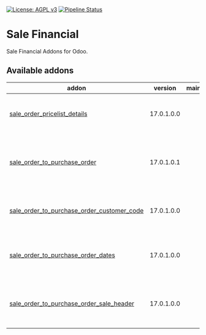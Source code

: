 [![License: AGPL v3](https://img.shields.io/badge/License-AGPL%20v3-blue.svg)](https://www.gnu.org/licenses/agpl-3.0)
[![Pipeline Status](https://gitlab.com/tawasta/odoo/sale-financial/badges/17.0-dev/pipeline.svg)](https://gitlab.com/tawasta/odoo/sale-financial/-/pipelines/)

Sale Financial
==============
Sale Financial Addons for Odoo.

[//]: # (addons)

Available addons
----------------
addon | version | maintainers | summary
--- | --- | --- | ---
[sale_order_pricelist_details](sale_order_pricelist_details/) | 17.0.1.0.0 |  | Show pricelist details button in pricelist
[sale_order_to_purchase_order](sale_order_to_purchase_order/) | 17.0.1.0.1 |  | Button for creating a PO from SO, containing the same lines
[sale_order_to_purchase_order_customer_code](sale_order_to_purchase_order_customer_code/) | 17.0.1.0.0 |  | Transfer customer product codes to PO lines
[sale_order_to_purchase_order_dates](sale_order_to_purchase_order_dates/) | 17.0.1.0.0 |  | PO promised delivery based on vendor information
[sale_order_to_purchase_order_sale_header](sale_order_to_purchase_order_sale_header/) | 17.0.1.0.0 |  | Transfer sale order header for the purchase orders

[//]: # (end addons)
